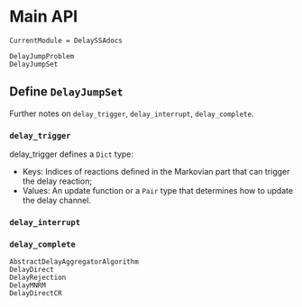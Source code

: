 # Main API
```@meta
CurrentModule = DelaySSAdocs
```

```@docs
DelayJumpProblem
DelayJumpSet
```

## Define `DelayJumpSet`
Further notes on `delay_trigger`, `delay_interrupt`, `delay_complete`.
### `delay_trigger` 
   delay_trigger defines a `Dict` type:

- Keys: Indices of reactions defined in the Markovian part that can trigger the delay reaction;
- Values: An update function or a `Pair` type that determines how to update the delay channel.
 

### `delay_interrupt`

### `delay_complete` 


```@docs
AbstractDelayAggregatorAlgorithm
DelayDirect
DelayRejection
DelayMNRM
DelayDirectCR
```